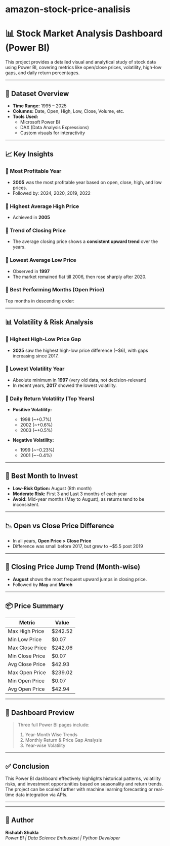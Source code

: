 # amazon-stock-price-analisis
# 📊 Stock Market Analysis Dashboard (Power BI)

This project provides a detailed visual and analytical study of stock data using Power BI, covering metrics like open/close prices, volatility, high-low gaps, and daily return percentages.

---

## 📁 Dataset Overview
- **Time Range:** 1995 – 2025
- **Columns:** Date, Open, High, Low, Close, Volume, etc.
- **Tools Used:**  
  - Microsoft Power BI  
  - DAX (Data Analysis Expressions)  
  - Custom visuals for interactivity  

---

## 📈 Key Insights

### 🔹 Most Profitable Year
- **2005** was the most profitable year based on open, close, high, and low prices.
- Followed by: 2024, 2020, 2019, 2022

### 🔹 Highest Average High Price
- Achieved in **2005**

### 🔹 Trend of Closing Price
- The average closing price shows a **consistent upward trend** over the years.

### 🔹 Lowest Average Low Price
- Observed in **1997**
- The market remained flat till 2006, then rose sharply after 2020.

### 🔹 Best Performing Months (Open Price)
Top months in descending order:

---

## 📊 Volatility & Risk Analysis

### 🔹 Highest High-Low Price Gap
- **2025** saw the highest high-low price difference (~$6), with gaps increasing since 2017.

### 🔹 Lowest Volatility Year
- Absolute minimum in **1997** (very old data, not decision-relevant)
- In recent years, **2017** showed the lowest volatility.

### 🔹 Daily Return Volatility (Top Years)
- **Positive Volatility:**  
  - 1998 (~+0.7%)  
  - 2002 (~+0.6%)  
  - 2003 (~+0.5%)

- **Negative Volatility:**  
  - 1999 (~−0.23%)  
  - 2001 (~−0.4%)

---

## 📅 Best Month to Invest

- **Low-Risk Option:** August (8th month)
- **Moderate Risk:** First 3 and Last 3 months of each year
- **Avoid:** Mid-year months (May to August), as returns tend to be inconsistent.

---

## 📉 Open vs Close Price Difference

- In all years, **Open Price > Close Price**
- Difference was small before 2017, but grew to ~$5.5 post 2019

---

## 📌 Closing Price Jump Trend (Month-wise)
- **August** shows the most frequent upward jumps in closing price.
- Followed by **May** and **March**

---

## 📦 Price Summary

| Metric               | Value       |
|----------------------|-------------|
| Max High Price       | $242.52     |
| Min Low Price        | $0.07       |
| Max Close Price      | $242.06     |
| Min Close Price      | $0.07       |
| Avg Close Price      | $42.93      |
| Max Open Price       | $239.02     |
| Min Open Price       | $0.07       |
| Avg Open Price       | $42.94      |

---

## 📂 Dashboard Preview

> Three full Power BI pages include:  
> 1. Year-Month Wise Trends  
> 2. Monthly Return & Price Gap Analysis  
> 3. Year-wise Volatility 

---

## ✅ Conclusion

This Power BI dashboard effectively highlights historical patterns, volatility risks, and investment opportunities based on seasonality and return trends. The project can be scaled further with machine learning forecasting or real-time data integration via APIs.

---
---

## 🔗 Author

**Rishabh Shukla**  
*Power BI | Data Science Enthusiast | Python Developer*  

